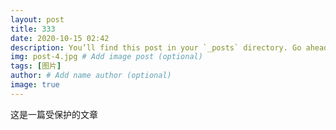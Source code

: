 ```yaml
---
layout: post
title: 333
date: 2020-10-15 02:42
description: You’ll find this post in your `_posts` directory. Go ahead and edit it and re-build the site to see your changes.
img: post-4.jpg # Add image post (optional)
tags: [图片]
author: # Add name author (optional)
image: true
---
```

这是一篇受保护的文章
<script type="text/javascript">   
function password() {   
var testV = 1;   
var pass1 = prompt('请输入密码:','');   
while (testV < 3) {   
if (!pass1)    
history.go(-1);   
if (pass1 == "123456") {//设置密码
alert('口令正确，进行跳转');   
window.location.href="https://wmnhw.github.io/0002/";//添加你要跳转的页面
break;   
}    
testV+=1;   
var pass1 =    
prompt('密码错误','');   
}   
if (pass1!="password" & testV ==3)    
history.go(-1);   
return " ";   
}    
document.write(password());   
</script>

